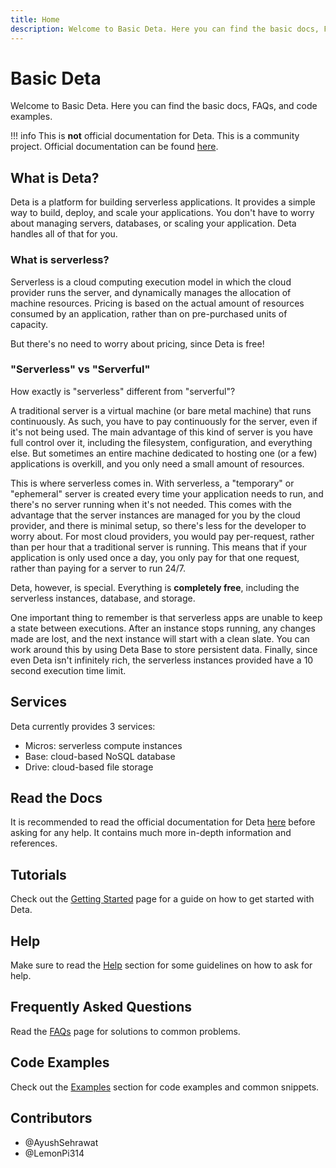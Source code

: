 ```yaml
---
title: Home
description: Welcome to Basic Deta. Here you can find the basic docs, FAQs, and code examples.
---
```


# Basic Deta
Welcome to Basic Deta. Here you can find the basic docs, FAQs, and code examples.

!!! info
    This is **not** official documentation for Deta. This is a community project.
    Official documentation can be found [here](https://docs.deta.sh/).

## What is Deta?

Deta is a platform for building serverless applications. It provides a simple way to build, deploy, and scale your applications.
You don't have to worry about managing servers, databases, or scaling your application. Deta handles all of that for you.

### What is serverless?
Serverless is a cloud computing execution model in which the cloud provider runs the server, and dynamically manages the allocation of machine resources.
Pricing is based on the actual amount of resources consumed by an application, rather than on pre-purchased units of capacity.

But there's no need to worry about pricing, since Deta is free!

### "Serverless" vs "Serverful"
How exactly is "serverless" different from "serverful"?

A traditional server is a virtual machine (or bare metal machine) that runs continuously.
As such, you have to pay continuously for the server, even if it's not being used.
The main advantage of this kind of server is you have full control over it, including the filesystem, configuration, and everything else.
But sometimes an entire machine dedicated to hosting one (or a few) applications is overkill, and you only need a small amount of resources.

This is where serverless comes in. With serverless, a "temporary" or "ephemeral" server is created every time your application needs to run, and there's no server running when it's not needed.
This comes with the advantage that the server instances are managed for you by the cloud provider, and there is minimal setup, so there's less for the developer to worry about.
For most cloud providers, you would pay per-request, rather than per hour that a traditional server is running. This means that if your application is only used once a day, you only pay for that one request, rather than paying for a server to run 24/7.

Deta, however, is special. Everything is **completely free**, including the serverless instances, database, and storage.

One important thing to remember is that serverless apps are unable to keep a state between executions.
After an instance stops running, any changes made are lost, and the next instance will start with a clean slate.
You can work around this by using Deta Base to store persistent data.
Finally, since even Deta isn't infinitely rich, the serverless instances provided have a 10 second execution time limit.

## Services
Deta currently provides 3 services:

- Micros: serverless compute instances
- Base: cloud-based NoSQL database
- Drive: cloud-based file storage

## Read the Docs
It is recommended to read the official documentation for Deta [here](https://docs.deta.sh/) before asking for any help.
It contains much more in-depth information and references.

## Tutorials
Check out the [Getting Started](/getting-started) page for a guide on how to get started with Deta.

## Help
Make sure to read the [Help](/help) section for some guidelines on how to ask for help.

## Frequently Asked Questions
Read the [FAQs](/faq) page for solutions to common problems.

## Code Examples
Check out the [Examples](/examples) section for code examples and common snippets.

## Contributors
- @AyushSehrawat
- @LemonPi314
